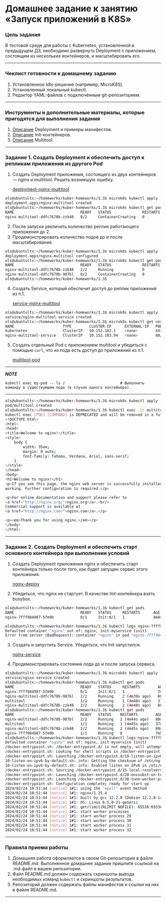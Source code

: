 # Домашнее задание к занятию «Запуск приложений в K8S»

### Цель задания

В тестовой среде для работы с Kubernetes, установленной в предыдущем ДЗ, необходимо развернуть Deployment с приложением, состоящим из нескольких контейнеров, и масштабировать его.

------

### Чеклист готовности к домашнему заданию

1. Установленное k8s-решение (например, MicroK8S).
2. Установленный локальный kubectl.
3. Редактор YAML-файлов с подключённым git-репозиторием.

------

### Инструменты и дополнительные материалы, которые пригодятся для выполнения задания

1. [Описание](https://kubernetes.iog/docs/concepts/workloads/controllers/deployment/) Deployment и примеры манифестов.
2. [Описание](https://kubernetes.io/docs/concepts/workloads/pods/init-containers/) Init-контейнеров.
3. [Описание](https://github.com/wbitt/Network-MultiTool) Multitool.

------

### Задание 1. Создать Deployment и обеспечить доступ к репликам приложения из другого Pod

1. Создать Deployment приложения, состоящего из двух контейнеров — nginx и multitool. Решить возникшую ошибку.

    [deployment-nginx-multitool](./deployment-nginx-multitool.yml)

```bash
ols@ubuntults:~/homeworks/kuber-homeworks/1.3$ microk8s kubectl apply -f deployment-nginx-multitool.yml 
deployment.apps/nginx-multitool created
ols@ubuntults:~/homeworks/kuber-homeworks/1.3$ microk8s kubectl get pods
NAME                              READY   STATUS              RESTARTS   AGE
nginx-multitool-ddfc7678b-zzk48   0/2     ContainerCreating   0          15s
```

2. После запуска увеличить количество реплик работающего приложения до 2.
3. Продемонстрировать количество подов до и после масштабирования.

```bash
ols@ubuntults:~/homeworks/kuber-homeworks/1.3$ microk8s kubectl apply -f deployment-nginx-multitool.yml 
deployment.apps/nginx-multitool configured
ols@ubuntults:~/homeworks/kuber-homeworks/1.3$ microk8s kubectl get pods
NAME                              READY   STATUS              RESTARTS   AGE
nginx-multitool-ddfc7678b-zzk48   2/2     Running             0          39s
nginx-multitool-ddfc7678b-987bl   0/2     ContainerCreating   0          3s
ols@ubuntults:~/homeworks/kuber-homeworks/1.3$ 
```

4. Создать Service, который обеспечит доступ до реплик приложений из п.1.

    [service-nginx-multitool](./service-nginx-multitool.yml)

```bash
ols@ubuntults:~/homeworks/kuber-homeworks/1.3$ microk8s kubectl apply -f service-nginx-multitool.yml 
service/nginx-multitool-service created
ols@ubuntults:~/homeworks/kuber-homeworks/1.3$ microk8s kubectl get services
NAME                      TYPE        CLUSTER-IP      EXTERNAL-IP   PORT(S)   AGE
kubernetes                ClusterIP   10.152.183.1    <none>        443/TCP   10d
nginx-multitool-service   ClusterIP   10.152.183.94   <none>        80/TCP    12s
```

5. Создать отдельный Pod с приложением multitool и убедиться с помощью `curl`, что из пода есть доступ до приложений из п.1.

    [multitool-pod](./multitool-pod.yml)

---
***NOTE***

```
kubectl exec my-pod -- ls /                         # Выполнить команду в существующем поде (в случае одного контейнера).
```

---

```bash
ols@ubuntults:~/homeworks/kuber-homeworks/1.3$ microk8s kubectl apply -f multitool-pod.yml
pod/multitool created
ols@ubuntults:~/homeworks/kuber-homeworks/1.3$ kubectl exec -it multitool curl nginx-multitool-service
kubectl exec [POD] [COMMAND] is DEPRECATED and will be removed in a future version. Use kubectl exec [POD] -- [COMMAND] instead.
<!DOCTYPE html>
<html>
<head>
<title>Welcome to nginx!</title>
<style>
    body {
        width: 35em;
        margin: 0 auto;
        font-family: Tahoma, Verdana, Arial, sans-serif;
    }
</style>
</head>
<body>
<h1>Welcome to nginx!</h1>
<p>If you see this page, the nginx web server is successfully installed and
working. Further configuration is required.</p>

<p>For online documentation and support please refer to
<a href="http://nginx.org/">nginx.org</a>.<br/>
Commercial support is available at
<a href="http://nginx.com/">nginx.com</a>.</p>

<p><em>Thank you for using nginx.</em></p>
</body>
</html>
```

------

### Задание 2. Создать Deployment и обеспечить старт основного контейнера при выполнении условий

1. Создать Deployment приложения nginx и обеспечить старт контейнера только после того, как будет запущен сервис этого приложения.

    [nginx-deploy](./nginx-deploy.yml)

2. Убедиться, что nginx не стартует. В качестве Init-контейнера взять busybox.

```bash
ols@ubuntults:~/homeworks/kuber-homeworks/1.3$ kubectl get pods
NAME                              READY   STATUS     RESTARTS      AGE
nginx-7fff984987-5fm9b            0/1     Init:0/1   1             4m44s

ols@ubuntults:~/homeworks/kuber-homeworks/1.3$ kubectl logs nginx-7fff984987-5fm9b 
Defaulted container "nginx" out of: nginx, init-myservice (init)
Error from server (BadRequest): container "nginx" in pod "nginx-7fff984987-5fm9b" is waiting to start: PodInitializing
```

3. Создать и запустить Service. Убедиться, что Init запустился.

    [nginx-service](./nginx-service.yml)

4. Продемонстрировать состояние пода до и после запуска сервиса.

```bash
ols@ubuntults:~/homeworks/kuber-homeworks/1.3$ microk8s kubectl apply -f nginx-service.yml
service/nginx-service created
ols@ubuntults:~/homeworks/kuber-homeworks/1.3$ kubectl get pods
NAME                              READY   STATUS     RESTARTS        AGE
nginx-7fff984987-5fm9b            0/1     Init:0/1   1               7m46s
nginx-multitool-ddfc7678b-987bl   2/2     Running    2 (4m39s ago)   80m
multitool                         1/1     Running    1 (4m40s ago)   37m
nginx-multitool-ddfc7678b-zzk48   2/2     Running    2 (4m40s ago)   80m
ols@ubuntults:~/homeworks/kuber-homeworks/1.3$ kubectl get pods
NAME                              READY   STATUS    RESTARTS        AGE
nginx-multitool-ddfc7678b-987bl   2/2     Running   2 (4m44s ago)   80m
multitool                         1/1     Running   1 (4m45s ago)   37m
nginx-multitool-ddfc7678b-zzk48   2/2     Running   2 (4m45s ago)   80m
nginx-7fff984987-5fm9b            1/1     Running   0               7m51s
ols@ubuntults:~/homeworks/kuber-homeworks/1.3$ kubectl logs nginx-7fff984987-5fm9b 
Defaulted container "nginx" out of: nginx, init-myservice (init)
/docker-entrypoint.sh: /docker-entrypoint.d/ is not empty, will attempt to perform configuration
/docker-entrypoint.sh: Looking for shell scripts in /docker-entrypoint.d/
/docker-entrypoint.sh: Launching /docker-entrypoint.d/10-listen-on-ipv6-by-default.sh
10-listen-on-ipv6-by-default.sh: info: Getting the checksum of /etc/nginx/conf.d/default.conf
10-listen-on-ipv6-by-default.sh: info: Enabled listen on IPv6 in /etc/nginx/conf.d/default.conf
/docker-entrypoint.sh: Sourcing /docker-entrypoint.d/15-local-resolvers.envsh
/docker-entrypoint.sh: Launching /docker-entrypoint.d/20-envsubst-on-templates.sh
/docker-entrypoint.sh: Launching /docker-entrypoint.d/30-tune-worker-processes.sh
/docker-entrypoint.sh: Configuration complete; ready for start up
2024/02/24 10:51:44 [notice] 1#1: using the "epoll" event method
2024/02/24 10:51:44 [notice] 1#1: nginx/1.25.4
2024/02/24 10:51:44 [notice] 1#1: built by gcc 12.2.0 (Debian 12.2.0-14) 
2024/02/24 10:51:44 [notice] 1#1: OS: Linux 6.5.0-21-generic
2024/02/24 10:51:44 [notice] 1#1: getrlimit(RLIMIT_NOFILE): 65536:65536
2024/02/24 10:51:44 [notice] 1#1: start worker processes
2024/02/24 10:51:44 [notice] 1#1: start worker process 29
2024/02/24 10:51:44 [notice] 1#1: start worker process 30
2024/02/24 10:51:44 [notice] 1#1: start worker process 31
2024/02/24 10:51:44 [notice] 1#1: start worker process 32
```

------

### Правила приема работы

1. Домашняя работа оформляется в своем Git-репозитории в файле README.md. Выполненное домашнее задание пришлите ссылкой на .md-файл в вашем репозитории.
2. Файл README.md должен содержать скриншоты вывода необходимых команд `kubectl` и скриншоты результатов.
3. Репозиторий должен содержать файлы манифестов и ссылки на них в файле README.md.

------
